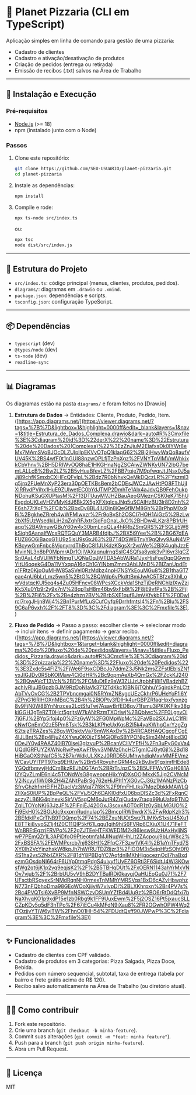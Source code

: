 # 🍕 Planet Pizzaria (CLI em TypeScript)

Aplicação simples em linha de comando para gestão de uma pizzaria:
- Cadastro de clientes
- Cadastro e ativação/desativação de produtos
- Criação de pedidos (entrega ou retirada)
- Emissão de recibos (.txt) salvos na Área de Trabalho

---

## 🚀 Instalação e Execução

### Pré-requisitos
- [Node.js](https://nodejs.org/) (>= 18)
- npm (instalado junto com o Node)

### Passos
1. Clone este repositório:
   ```bash
   git clone https://github.com/SEU-USUARIO/planet-pizzaria.git
   cd planet-pizzaria
   ```

2. Instale as dependências:
   ```bash
   npm install
   ```

3. Compile e rode:
   ```bash
   npx ts-node src/index.ts
   ```
   ou:
   ```bash
   npx tsc
   node dist/src/index.js
   ```

---

## 📂 Estrutura do Projeto

- `src/index.ts`: código principal (menus, clientes, produtos, pedidos).
- `diagrams/`: diagramas em `.drawio` ou `.xmind`.
- `package.json`: dependências e scripts.
- `tsconfig.json`: configuração TypeScript.

---

## 📦 Dependências

- `typescript` (dev)
- `@types/node` (dev)
- `ts-node` (dev)
- `readline-sync`

---

## 📊 Diagramas

Os diagramas estão na pasta `diagrams/` e foram feitos no [Draw.io]

1. **Estrutura de Dados** → Entidades: Cliente, Produto, Pedido, Item.  ([https://app.diagrams.net/](https://viewer.diagrams.net/?tags=%7B%7D&lightbox=1&highlight=0000ff&edit=_blank&layers=1&nav=1&title=Estrutura_de_Dados_Complexa.drawio&dark=auto#R%3Cmxfile%3E%3Cdiagram%20id%3D%22derX%22%20name%3D%22Estrutura%20de%20Dados%20(Complexa)%22%3EzZnJjuM2EIafxsDk0IYWr8eMx7MAmSVoBJOcDLZUlplIpEKVvOTpQ1klaqG62%2Bj2jHwyWaQo8aufVUV45K%2BS4wfF0t1nGUI88pzwOPLfjTzPnXgz%2FVNYTqVlMVmWhkjxkCbVhnv%2BH5DRIWvOQ8haE1HKGHnaNgZSCAiwZWNKyUN72lbG7bemLALLcB%2Bw2LZ%2B5yHuaBfevLZ%2FBB7tqje7M9pfwqrJtJNsx0J5aJj89chfKSmxbCXHFcQFvIpL%2Bdz7R0bNhykQeMkDQczLR%2FYszml3q5jrp2FUeMnXyP23era30pOETKBsBem2bCDEsJWCzJAwHtPO8FThUjIXIRRvdPVihx1HuE9ZUIwetEC0bYdJTMP2DmhTe1AIx4aJdvQB9FehOukpNDohuKSuGXUPtasM%2F13DTUuyMVJHZBauAeoGMeznCSK0eK715hUEsgdoUKLeVH2VMyKdJ6Bk2X5gXFXtgIcsJNg5uSCAlHzBU3lr8D2nh%2F6sh77rXgF%2FCjb%2BbxDy8BL4IUOin8iQeGfIMM8Gh%2BrPhpM0x9Ri%2BgkheZRreh4wWFMlwxzr%2Fr9oBvSh2OSCI7HOH1AiGz5%2BzLw2bXf5UzWsedkiLiH2qZghRFJxtrGjdFqGnaLJkO%2BHDw4LKzr8PB1rUHaqq%2BA9muwGBuY60w4x30bmLnqQLa4hRRbZSmQRS%2FSGLjj5W6kSiqh6AanaIfWcsRQTGQuY3MARB4fdjbJ%2BX5j9Yee%2B%2BG67dEAFUZ86O6iBaoxG1IU9z5isU9sGxJ63%2B7T4DSW6TnyY9gQIvy9AuN4VPKBcywGmFnbc8VjonyrrdThBqC8I1JUKdzKSgsXr2vpWe%2BjX4uqhJzzEMvinNL3n8bP0MpmrADr1OjIVAXaqnuIrnqSsIC4SQfsa8ypk3vPI6vr3lqCZSn0AaL4dVUlWFbNmgTUQNaOqJjVTDA5AbWJRa1JyxHjsFge0qpQGwmYItU6oqekG4Da11VYxqqA16qCh1GYINbmZmm0AbLMnD%2BlZanUpdEtn1FRtz0KjpOuMHW85aSVel0RzMdbz4npH7NSYkEouMGu8%2B1thaGT7eae4nU6bLrLmz5wn5%2BtG%2BQWdp6vPkdttBmiJwAC5TBfzx3XhlLowVdstqcKUl5eq4s4Zu05HFncv08WPcsXCckVda1ShzTjDeRNChlzIXwZzjKk5Xu0Yb9r2y9x7nV%2BqpTsH8m46by9xFb8t%2F8jE9vfPa%2B%2Fjl%2B%2Fi6%2Fx%2Be4zhzn2BV%2BrbSXE1quf8JmVKfvkbEE%2F0DwIrcl7rxgJHjn8Wj4%2Bn1PurMfLuSCufOyfq9Drrhfmtsl4%2Fn%2Blu%2FS9C6aP6vxh%2F%2FT8%3D%3C%2Fdiagram%3E%3C%2Fmxfile%3E).)
   
2. **Fluxo de Pedido** → Passo a passo: escolher cliente → selecionar modo → incluir itens → definir pagamento → gerar recibo.
([https://app.diagrams.net/](https://viewer.diagrams.net/?tags=%7B%7D&lightbox=1&target=blank&highlight=0000ff&edit=diagrama%20do%20fluxo%20de%20pedidos&layers=1&nav=1&title=Fluxo_Pedidos_Pizzaria.drawio&dark=auto#R%3Cmxfile%3E%3Cdiagram%20id%3D%22pizzaria%22%20name%3D%22Fluxo%20de%20Pedidos%22%3E3Zxdc5s4FIZ%2FjWe6F9sxCDBcJo7ddmZ3J5Nk2msZZFstIEbIsZNfvxJIGJDy0RSbKOlMaw4Ci0dHR%2Bc9opmAeXb4QmGx%2FZckKJ240%2BQwAVcT13VcN%2BD%2FCMuDtEz9aW3ZUJzUtpbhFj8i1VBadzhBZachIyRluJBGpzbGJM9RzDoNIaVk3712TdKkc10BN6jTQhhuY5girdkPnLCttAbTVvOvCG%2B2TPVbncmgai0N5RYmZN8ygcUEzCkhrP6UHeYoFfi6YJZPnG16RlHOXnMBqC%2B4h%2BlOPty3fDIHk4urGBPZRfagHpxfyxnzg8v9FjN0W8BYnNnzcea2LctSfuTwj7AsavBrfED8qy71fsmu3iPK0KFlkv38gkiGGH3gTeRZT0Hct5grjtsW7kANtRzmTXOrIwj%2BQbIwc%2FF0LgnvOl7jGFJ%2BYp5ifoj4p0%2Fz6yW%2FG0MpWpMc%2FaVBo2SXJwLC1fRlcNwfCnEmO2zE5Pm8Tsk%2B3kLKPheUxKgsB2I5k4yaKWhgGxrYzgZg62tsjzTRAZes%2BgyWOsktyVa78mWKAxDy%2B4RCA6HAQCgcgFCgE4IJLBnt%2Bp4FjuZ4XYwuOKOjzTSMGjOFoSBYPONlgSjm34Mot8lod300DeJY0y4RAAZ40lB70lsej3gIzyuP%2BcanVCliVYEfH%2Fn3uPyG0xVa4UQdlGRFUYZKWNoRwPyeXwFf9yv3VNMz0hcHCTgmlCJGytGjl%2Bd18HjBGaOXStNafC5%2B7krWdkULXKzJ0RRD55UMhwhdjqMxvMMFEVmzWCavUYITPT97jxg9EHUw%2Bn54RoyuhnGRM4o2kBvJjv91gximfHEde8YGQdfbmvyjHdCmBkzREJh0GTAn%2BRrTrJqzC%2B5UFFWyYGaH081Al2YQvZLmIE6ni4c5TONdWsG8gweopnHjixYgDXsOOjMkxK5Jjg2CVNcMV2iNcyyIfiW08k2H4iZANtPaBrSg762eHiJPh1YXG0vCJ36z1MANzPizCbSfrvGhzhfnHEIFHZDacIVz3jMqj77f8K%2F9fmFHLtks7MqzDbkkMAWLQZIlXaS0iUP%2BpPeQL%2FVjJ5Qh6DAKI0dfxU06bpDlSZc3d%2FxRqnCaczyZLB6IG4plnevkiSjrVV5sgQM6oJutR4ZqjOudav7raqa99luUafq9TNOZqlLTOYoNKj63JzJF%2FIFqjEJ420GxJ3scxxAOT0dR1z0ySbLMGUO%2Fj9EkH0%2BGUdc9xxprnRudnuIap%2BmcpIRW9wdrX%2FwRdpKzlr3%2BEfdklPxCrTNB9TOQmg%2F74%2BEZxuNUOtSwz7LIMKvS1xsU45Xu1E8TTki8yyoSZ1j4tZ0C11QIP5kf61Lqgu1gih9hjS6FVRp6CXjuX1U471FeFTWnBREtEgzrjFRVPo%2F2gZJTEeHTFKWED1M2kB6Iesw9UzHAxHyIjNSwP7PEmQZr1L3APiDfoO9PtjeotmfaMJINupWHhLIt2ZAcpouj9bLrW8c2%2FxBSSFA%2FEWMPcrcb7nj638HI%2FfpC7F3zw1VK4l%2B1aYnTFyd7SXY0lh2VcYjnzhskW8kpJh7hWfRUTDZ8jzr3%2FiOOM3s5ejpHfzSOht0f04S1ha2vs52NxlZXR%2F81dY8PBDgYC7AqfdnIMXhHjgoceznOdI7haBxdezmGOsdoNI664rF6UYp0tmqPdgS4uiyyf1UyEZ6ORti3F6SidtJ4Wl3KOwsfWg2qt6jK1p2vq9eqjsK2%2F%2B5TBHqDUt%2FxOERN1143ahYrMxVNOv7vjub%2F%2BrbUU5vV9hB2DYTBaIRDi0kaygjOaHUEoGu0J7f%2F7UFsctbRSgyexSrNMdRqnNH0rmexTnMMhYMRSVqs1BxD6cAZvHbwphzN773nFQbhoDma98GEoWOoXjijyW7vIypDI%2BLXKhrpxn%2Br4PV7s%2Bc4PVQTsl6XvBP9MfnNSWCzvDSUmYZfBd4Uu9z%2BO6rRtDdQfxi7bNaXhvqKO1p9xdP15e1zb0Rbg9k1FF9UuxEwm%2F5j2OSZ16Pt5jxaucSLLCZpKDy5g5dF3hTPo%2F67iECu4kMFdN9iXau8%2FR2OGwhOPW4Wq2jTOzjjvYTjW6yiTW%2FhnO01HH54%2FDUdtQsff90JWPwP%3C%2Fdiagram%3E%3C%2Fmxfile%3E))
---

## ✨ Funcionalidades

- Cadastro de clientes com CPF validado.
- Cadastro de produtos em 3 categorias: Pizza Salgada, Pizza Doce, Bebida.
- Pedidos com número sequencial, subtotal, taxa de entrega (tabela por bairro e frete grátis acima de R$ 120).
- Recibo salvo automaticamente na Área de Trabalho (ou diretório atual).

---

## 👨‍💻 Como contribuir

1. Fork este repositório.
2. Crie uma branch (`git checkout -b minha-feature`).
3. Commit suas alterações (`git commit -m "feat: minha feature"`).
4. Push para a branch (`git push origin minha-feature`).
5. Abra um Pull Request.

---

## 📜 Licença

MIT
